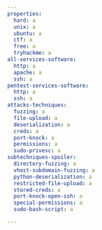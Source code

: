 ```yaml
---
properties:
  hard: a
  unix: a
  ubuntu: a
  ctf: a
  free: a
  tryhackme: a
all-services-software:
  http: a
  apache: a
  ssh: a
pentest-services-software:
  http: a
  ssh: a
attacks-techniques:
  fuzzing: a
  file-upload: a
  deserialization: a
  creds: a
  port-knock: a
  permissions: a
  sudo-privesc: a
subtechniques-spoiler:
  directory-fuzzing: a
  vhost-subdomain-fuzzing: a
  python-deserialization: a
  restricted-file-upload: a
  stored-creds: a
  port-knock-open-ssh: a
  special-permissions: a
  sudo-bash-script: a

---
```

